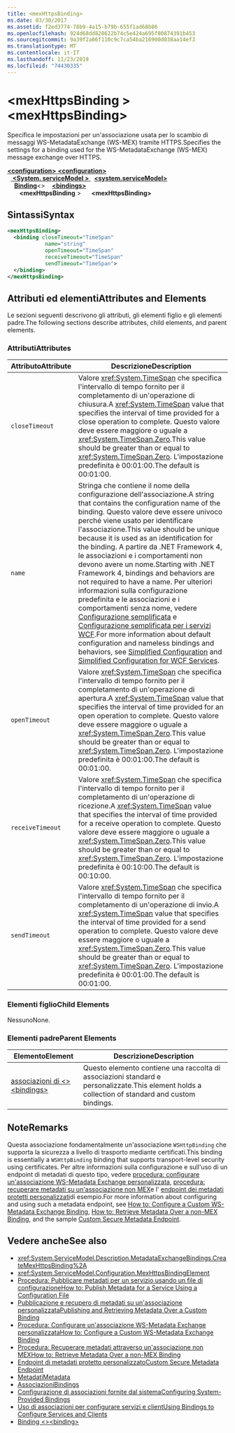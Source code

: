 ```yaml
---
title: <mexHttpsBinding>
ms.date: 03/30/2017
ms.assetid: f2ed3774-78b9-4a15-b79b-655f1ad68b86
ms.openlocfilehash: 924d68dd828622b74c5e424a695f80874391b453
ms.sourcegitcommit: 9a39f2a06f110c9c7ca54ba216900d038aa14ef3
ms.translationtype: MT
ms.contentlocale: it-IT
ms.lasthandoff: 11/23/2019
ms.locfileid: "74430335"
---
```

# <a name="mexhttpsbinding"></a><span data-ttu-id="dc11c-101">\<mexHttpsBinding ></span><span class="sxs-lookup"><span data-stu-id="dc11c-101">\<mexHttpsBinding></span></span>
<span data-ttu-id="dc11c-102">Specifica le impostazioni per un'associazione usata per lo scambio di messaggi WS-MetadataExchange (WS-MEX) tramite HTTPS.</span><span class="sxs-lookup"><span data-stu-id="dc11c-102">Specifies the settings for a binding used for the WS-MetadataExchange (WS-MEX) message exchange over HTTPS.</span></span>  
  
<span data-ttu-id="dc11c-103">[ **\<configuration>** ](../configuration-element.md)</span><span class="sxs-lookup"><span data-stu-id="dc11c-103">[**\<configuration>**](../configuration-element.md)</span></span>\
<span data-ttu-id="dc11c-104">&nbsp;&nbsp;[ **\<System. serviceModel >** ](system-servicemodel.md)</span><span class="sxs-lookup"><span data-stu-id="dc11c-104">&nbsp;&nbsp;[**\<system.serviceModel>**](system-servicemodel.md)</span></span>\
<span data-ttu-id="dc11c-105">&nbsp;&nbsp;&nbsp;&nbsp;[**Binding**](bindings.md)\<></span><span class="sxs-lookup"><span data-stu-id="dc11c-105">&nbsp;&nbsp;&nbsp;&nbsp;[**\<bindings>**](bindings.md)</span></span>\
<span data-ttu-id="dc11c-106">&nbsp;&nbsp;&nbsp;&nbsp;&nbsp;&nbsp; **\<mexHttpsBinding** ></span><span class="sxs-lookup"><span data-stu-id="dc11c-106">&nbsp;&nbsp;&nbsp;&nbsp;&nbsp;&nbsp;**\<mexHttpsBinding>**</span></span>  
  
## <a name="syntax"></a><span data-ttu-id="dc11c-107">Sintassi</span><span class="sxs-lookup"><span data-stu-id="dc11c-107">Syntax</span></span>  
  
```xml  
<mexHttpsBinding>
  <binding closeTimeout="TimeSpan"
            name="string"
            openTimeout="TimeSpan"
            receiveTimeout="TimeSpan"
            sendTimeout="TimeSpan">
  </binding>
</mexHttpsBinding>
```  
  
## <a name="attributes-and-elements"></a><span data-ttu-id="dc11c-108">Attributi ed elementi</span><span class="sxs-lookup"><span data-stu-id="dc11c-108">Attributes and Elements</span></span>  
 <span data-ttu-id="dc11c-109">Le sezioni seguenti descrivono gli attributi, gli elementi figlio e gli elementi padre.</span><span class="sxs-lookup"><span data-stu-id="dc11c-109">The following sections describe attributes, child elements, and parent elements.</span></span>  
  
### <a name="attributes"></a><span data-ttu-id="dc11c-110">Attributi</span><span class="sxs-lookup"><span data-stu-id="dc11c-110">Attributes</span></span>  
  
|<span data-ttu-id="dc11c-111">Attributo</span><span class="sxs-lookup"><span data-stu-id="dc11c-111">Attribute</span></span>|<span data-ttu-id="dc11c-112">Descrizione</span><span class="sxs-lookup"><span data-stu-id="dc11c-112">Description</span></span>|  
|---------------|-----------------|  
|`closeTimeout`|<span data-ttu-id="dc11c-113">Valore <xref:System.TimeSpan> che specifica l'intervallo di tempo fornito per il completamento di un'operazione di chiusura.</span><span class="sxs-lookup"><span data-stu-id="dc11c-113">A <xref:System.TimeSpan> value that specifies the interval of time provided for a close operation to complete.</span></span> <span data-ttu-id="dc11c-114">Questo valore deve essere maggiore o uguale a <xref:System.TimeSpan.Zero>.</span><span class="sxs-lookup"><span data-stu-id="dc11c-114">This value should be greater than or equal to <xref:System.TimeSpan.Zero>.</span></span> <span data-ttu-id="dc11c-115">L'impostazione predefinita è 00:01:00.</span><span class="sxs-lookup"><span data-stu-id="dc11c-115">The default is 00:01:00.</span></span>|  
|`name`|<span data-ttu-id="dc11c-116">Stringa che contiene il nome della configurazione dell'associazione.</span><span class="sxs-lookup"><span data-stu-id="dc11c-116">A string that contains the configuration name of the binding.</span></span> <span data-ttu-id="dc11c-117">Questo valore deve essere univoco perché viene usato per identificare l'associazione.</span><span class="sxs-lookup"><span data-stu-id="dc11c-117">This value should be unique because it is used as an identification for the binding.</span></span> <span data-ttu-id="dc11c-118">A partire da .NET Framework 4, le associazioni e i comportamenti non devono avere un nome.</span><span class="sxs-lookup"><span data-stu-id="dc11c-118">Starting with .NET Framework 4, bindings and behaviors are not required to have a name.</span></span> <span data-ttu-id="dc11c-119">Per ulteriori informazioni sulla configurazione predefinita e le associazioni e i comportamenti senza nome, vedere [Configurazione semplificata](../../../wcf/simplified-configuration.md) e [Configurazione semplificata per i servizi WCF](../../../wcf/samples/simplified-configuration-for-wcf-services.md).</span><span class="sxs-lookup"><span data-stu-id="dc11c-119">For more information about default configuration and nameless bindings and behaviors, see [Simplified Configuration](../../../wcf/simplified-configuration.md) and [Simplified Configuration for WCF Services](../../../wcf/samples/simplified-configuration-for-wcf-services.md).</span></span>|  
|`openTimeout`|<span data-ttu-id="dc11c-120">Valore <xref:System.TimeSpan> che specifica l'intervallo di tempo fornito per il completamento di un'operazione di apertura.</span><span class="sxs-lookup"><span data-stu-id="dc11c-120">A <xref:System.TimeSpan> value that specifies the interval of time provided for an open operation to complete.</span></span> <span data-ttu-id="dc11c-121">Questo valore deve essere maggiore o uguale a <xref:System.TimeSpan.Zero>.</span><span class="sxs-lookup"><span data-stu-id="dc11c-121">This value should be greater than or equal to <xref:System.TimeSpan.Zero>.</span></span> <span data-ttu-id="dc11c-122">L'impostazione predefinita è 00:01:00.</span><span class="sxs-lookup"><span data-stu-id="dc11c-122">The default is 00:01:00.</span></span>|  
|`receiveTimeout`|<span data-ttu-id="dc11c-123">Valore <xref:System.TimeSpan> che specifica l'intervallo di tempo fornito per il completamento di un'operazione di ricezione.</span><span class="sxs-lookup"><span data-stu-id="dc11c-123">A <xref:System.TimeSpan> value that specifies the interval of time provided for a receive operation to complete.</span></span> <span data-ttu-id="dc11c-124">Questo valore deve essere maggiore o uguale a <xref:System.TimeSpan.Zero>.</span><span class="sxs-lookup"><span data-stu-id="dc11c-124">This value should be greater than or equal to <xref:System.TimeSpan.Zero>.</span></span> <span data-ttu-id="dc11c-125">L'impostazione predefinita è 00:10:00.</span><span class="sxs-lookup"><span data-stu-id="dc11c-125">The default is 00:10:00.</span></span>|  
|`sendTimeout`|<span data-ttu-id="dc11c-126">Valore <xref:System.TimeSpan> che specifica l'intervallo di tempo fornito per il completamento di un'operazione di invio.</span><span class="sxs-lookup"><span data-stu-id="dc11c-126">A <xref:System.TimeSpan> value that specifies the interval of time provided for a send operation to complete.</span></span> <span data-ttu-id="dc11c-127">Questo valore deve essere maggiore o uguale a <xref:System.TimeSpan.Zero>.</span><span class="sxs-lookup"><span data-stu-id="dc11c-127">This value should be greater than or equal to <xref:System.TimeSpan.Zero>.</span></span> <span data-ttu-id="dc11c-128">L'impostazione predefinita è 00:01:00.</span><span class="sxs-lookup"><span data-stu-id="dc11c-128">The default is 00:01:00.</span></span>|  
  
### <a name="child-elements"></a><span data-ttu-id="dc11c-129">Elementi figlio</span><span class="sxs-lookup"><span data-stu-id="dc11c-129">Child Elements</span></span>  
 <span data-ttu-id="dc11c-130">Nessuno</span><span class="sxs-lookup"><span data-stu-id="dc11c-130">None.</span></span>  
  
### <a name="parent-elements"></a><span data-ttu-id="dc11c-131">Elementi padre</span><span class="sxs-lookup"><span data-stu-id="dc11c-131">Parent Elements</span></span>  
  
|<span data-ttu-id="dc11c-132">Elemento</span><span class="sxs-lookup"><span data-stu-id="dc11c-132">Element</span></span>|<span data-ttu-id="dc11c-133">Descrizione</span><span class="sxs-lookup"><span data-stu-id="dc11c-133">Description</span></span>|  
|-------------|-----------------|  
|[<span data-ttu-id="dc11c-134">associazioni di \<></span><span class="sxs-lookup"><span data-stu-id="dc11c-134">\<bindings></span></span>](bindings.md)|<span data-ttu-id="dc11c-135">Questo elemento contiene una raccolta di associazioni standard e personalizzate.</span><span class="sxs-lookup"><span data-stu-id="dc11c-135">This element holds a collection of standard and custom bindings.</span></span>|  
  
## <a name="remarks"></a><span data-ttu-id="dc11c-136">Note</span><span class="sxs-lookup"><span data-stu-id="dc11c-136">Remarks</span></span>  
 <span data-ttu-id="dc11c-137">Questa associazione fondamentalmente un'associazione `WSHttpBinding` che supporta la sicurezza a livello di trasporto mediante certificati.</span><span class="sxs-lookup"><span data-stu-id="dc11c-137">This binding is essentially a `WSHttpBinding` binding that supports transport-level security using certificates.</span></span> <span data-ttu-id="dc11c-138">Per altre informazioni sulla configurazione e sull'uso di un endpoint di metadati di questo tipo, vedere [procedura: configurare un'associazione WS-Metadata Exchange personalizzata](../../../wcf/extending/how-to-configure-a-custom-ws-metadata-exchange-binding.md), [procedura: recuperare metadati su un'associazione non MEX](../../../wcf/extending/how-to-retrieve-metadata-over-a-non-mex-binding.md)e l' [endpoint dei metadati protetti personalizzati](../../../wcf/samples/custom-secure-metadata-endpoint.md)di esempio.</span><span class="sxs-lookup"><span data-stu-id="dc11c-138">For more information about configuring and using such a metadata endpoint, see [How to: Configure a Custom WS-Metadata Exchange Binding](../../../wcf/extending/how-to-configure-a-custom-ws-metadata-exchange-binding.md), [How to: Retrieve Metadata Over a non-MEX Binding](../../../wcf/extending/how-to-retrieve-metadata-over-a-non-mex-binding.md), and the sample [Custom Secure Metadata Endpoint](../../../wcf/samples/custom-secure-metadata-endpoint.md).</span></span>  
  
## <a name="see-also"></a><span data-ttu-id="dc11c-139">Vedere anche</span><span class="sxs-lookup"><span data-stu-id="dc11c-139">See also</span></span>

- <xref:System.ServiceModel.Description.MetadataExchangeBindings.CreateMexHttpsBinding%2A>
- <xref:System.ServiceModel.Configuration.MexHttpsBindingElement>
- [<span data-ttu-id="dc11c-140">Procedura: Pubblicare metadati per un servizio usando un file di configurazione</span><span class="sxs-lookup"><span data-stu-id="dc11c-140">How to: Publish Metadata for a Service Using a Configuration File</span></span>](../../../wcf/feature-details/how-to-publish-metadata-for-a-service-using-a-configuration-file.md)
- [<span data-ttu-id="dc11c-141">Pubblicazione e recupero di metadati su un'associazione personalizzata</span><span class="sxs-lookup"><span data-stu-id="dc11c-141">Publishing and Retrieving Metadata Over a Custom Binding</span></span>](../../../wcf/extending/publishing-and-retrieving-metadata-over-a-custom-binding.md)
- [<span data-ttu-id="dc11c-142">Procedura: Configurare un'associazione WS-Metadata Exchange personalizzata</span><span class="sxs-lookup"><span data-stu-id="dc11c-142">How to: Configure a Custom WS-Metadata Exchange Binding</span></span>](../../../wcf/extending/how-to-configure-a-custom-ws-metadata-exchange-binding.md)
- [<span data-ttu-id="dc11c-143">Procedura: Recuperare metadati attraverso un'associazione non MEX</span><span class="sxs-lookup"><span data-stu-id="dc11c-143">How to: Retrieve Metadata Over a non-MEX Binding</span></span>](../../../wcf/extending/how-to-retrieve-metadata-over-a-non-mex-binding.md)
- [<span data-ttu-id="dc11c-144">Endpoint di metadati protetto personalizzato</span><span class="sxs-lookup"><span data-stu-id="dc11c-144">Custom Secure Metadata Endpoint</span></span>](../../../wcf/samples/custom-secure-metadata-endpoint.md)
- [<span data-ttu-id="dc11c-145">Metadati</span><span class="sxs-lookup"><span data-stu-id="dc11c-145">Metadata</span></span>](../../../wcf/feature-details/metadata.md)
- [<span data-ttu-id="dc11c-146">Associazioni</span><span class="sxs-lookup"><span data-stu-id="dc11c-146">Bindings</span></span>](../../../wcf/bindings.md)
- [<span data-ttu-id="dc11c-147">Configurazione di associazioni fornite dal sistema</span><span class="sxs-lookup"><span data-stu-id="dc11c-147">Configuring System-Provided Bindings</span></span>](../../../wcf/feature-details/configuring-system-provided-bindings.md)
- [<span data-ttu-id="dc11c-148">Uso di associazioni per configurare servizi e client</span><span class="sxs-lookup"><span data-stu-id="dc11c-148">Using Bindings to Configure Services and Clients</span></span>](../../../wcf/using-bindings-to-configure-services-and-clients.md)
- [<span data-ttu-id="dc11c-149">Binding \<></span><span class="sxs-lookup"><span data-stu-id="dc11c-149">\<binding></span></span>](bindings.md)
